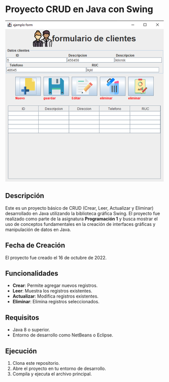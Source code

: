 # Proyecto CRUD en Java con Swing

![Imagen del Proyecto](https://github.com/codestiven/CRUD-en-Java/blob/main/Imagen.png)

## Descripción
Este es un proyecto básico de CRUD (Crear, Leer, Actualizar y Eliminar) desarrollado en Java utilizando la biblioteca gráfica Swing. El proyecto fue realizado como parte de la asignatura **Programación 1** y busca mostrar el uso de conceptos fundamentales en la creación de interfaces gráficas y manipulación de datos en Java.

## Fecha de Creación
El proyecto fue creado el 16 de octubre de 2022.

## Funcionalidades
- **Crear**: Permite agregar nuevos registros.
- **Leer**: Muestra los registros existentes.
- **Actualizar**: Modifica registros existentes.
- **Eliminar**: Elimina registros seleccionados.

## Requisitos
- Java 8 o superior.
- Entorno de desarrollo como NetBeans o Eclipse.

## Ejecución
1. Clona este repositorio.
2. Abre el proyecto en tu entorno de desarrollo.
3. Compila y ejecuta el archivo principal.
